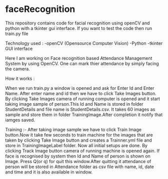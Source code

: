 # faceRecognition

This repository contains code for facial recognition using openCV and python with a tkinter gui interface. If you want to test the code then run train.py file

Technology used :
-openCV (Opensource Computer Vision)
-Python
-tkinter GUI interface

Here I am working on Face recognition based Attendance Management System by using OpenCV.
One can mark thier attendance by simply facing the camera. 

How it works :

When we run train.py a window is opened and ask for Enter Id and Enter Name. After enter name and id then we have to click Take Images button.
By clicking Take Images camera of running computer is opened and it start taking image sample of person.This Id and Name is stored in folder StudentDetails and file name is StudentDetails.csv. 
It takes 60 images as sample and store them in folder TrainingImage.After completion it notify that iamges saved.

Training :- After taking image sample we have to click Train Image button.Now it take few seconds to train machine for the images that are taken by clicking Take Image button and creates a Trainner.yml file and store in TrainingImageLabel folder.
Now all initial setups are done. By clicking Track Image button camera of running machine is opened again. If face is recognised by system then Id and Name of person is shown on Image. 
Press Q(or q) for quit this window.After quitting it attendance of person will be stored in Attendance folder as csv file with name, id, date and time and it is also available in window.

